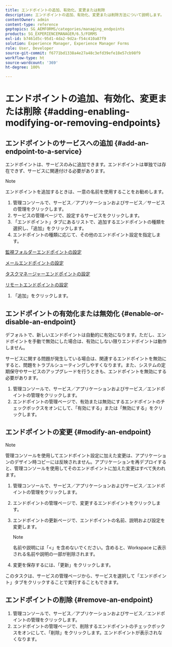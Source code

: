 ```yaml
---
title: エンドポイントの追加、有効化、変更または削除
description: エンドポイントの追加、有効化、変更または削除方法について説明します。
contentOwner: admin
content-type: reference
geptopics: SG_AEMFORMS/categories/managing_endpoints
products: SG_EXPERIENCEMANAGER/6.5/FORMS
exl-id: b7461d5c-95d1-4da2-9d2a-f54c410a87f9
solution: Experience Manager, Experience Manager Forms
role: User, Developer
source-git-commit: f6771bd1338a4e27a48c3efd39efe18e57cb98f9
workflow-type: ht
source-wordcount: '369'
ht-degree: 100%

---
```


# エンドポイントの追加、有効化、変更または削除 {#adding-enabling-modifying-or-removing-endpoints}

## エンドポイントのサービスへの追加 {#add-an-endpoint-to-a-service}

エンドポイントは、サービスのみに追加できます。エンドポイントは単独では存在できず、サービスに関連付ける必要があります。

>[!NOTE]
>
>エンドポイントを追加するときは、一意の名前を使用することをお勧めします。

1. 管理コンソールで、サービス／アプリケーションおよびサービス／サービスの管理をクリックします。
1. サービスの管理ページで、設定するサービスをクリックします。
1. 「エンドポイント」タブにあるリストで、追加するエンドポイントの種類を選択し、「追加」をクリックします。
1. エンドポイントの種類に応じて、その他のエンドポイント設定を指定します。

[監視フォルダーエンドポイントの設定](/help/forms/using/admin-help/configuring-watched-folder-endpoints.md#watched-folder-endpoint-settings)

[メールエンドポイントの設定](/help/forms/using/admin-help/configuring-email-endpoints.md#email-endpoint-settings)

[タスクマネージャーエンドポイントの設定](/help/forms/using/admin-help/configuring-task-manager-endpoints.md#configuring-task-manager-endpoints)

[リモートエンドポイントの設定](/help/forms/using/admin-help/configuring-remoting-endpoints.md#remoting-endpoint-settings)

1. 「追加」をクリックします。

## エンドポイントの有効化または無効化 {#enable-or-disable-an-endpoint}

デフォルトで、新しいエンドポイントは自動的に有効になります。ただし、エンドポイントを手動で無効にした場合は、有効にしない限りエンドポイントは動作しません。

サービスに関する問題が発生している場合は、関連するエンドポイントを無効にすると、問題をトラブルシューティングしやすくなります。また、システムの定期保守やサービスのアップグレードを行うときも、エンドポイントを無効にする必要があります。

1. 管理コンソールで、サービス／アプリケーションおよびサービス／エンドポイントの管理をクリックします。
1. エンドポイントの管理ページで、有効または無効にするエンドポイントのチェックボックスをオンにして、「有効にする」または「無効にする」をクリックします。

## エンドポイントの変更 {#modify-an-endpoint}

>[!NOTE]
>
>管理コンソールを使用してエンドポイント設定に加えた変更は、アプリケーションのデザイン時コピーには反映されません。アプリケーションを再デプロイすると、管理コンソールを使用してそのエンドポイントに加えた変更はすべて失われます。

1. 管理コンソールで、サービス／アプリケーションおよびサービス／エンドポイントの管理をクリックします。
1. エンドポイントの管理ページで、変更するエンドポイントをクリックします。
1. エンドポイントの更新ページで、エンドポイントの名前、説明および設定を変更します。

   >[!NOTE]
   >
   >名前や説明には「&lt;」を含めないでください。含めると、Workspace に表示される名前や説明の一部が削除されます。

1. 変更を保存するには、「更新」をクリックします。

このタスクは、サービスの管理ページから、サービスを選択して「エンドポイント」タブをクリックすることで実行することもできます。

## エンドポイントの削除 {#remove-an-endpoint}

1. 管理コンソールで、サービス／アプリケーションおよびサービス／エンドポイントの管理をクリックします。
1. エンドポイントの管理ページで、削除するエンドポイントのチェックボックスをオンにして、「削除」をクリックします。エンドポイントが表示されなくなります。
